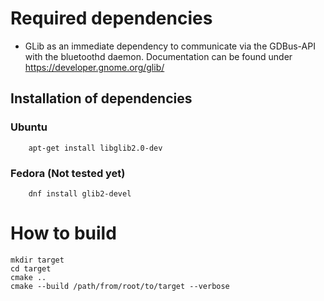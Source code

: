 # Required dependencies

- GLib as an immediate dependency to communicate via the GDBus-API with the bluetoothd daemon.
  Documentation can be found under https://developer.gnome.org/glib/

## Installation of dependencies
### Ubuntu
```
    apt-get install libglib2.0-dev
```
### Fedora (Not tested yet)
```
    dnf install glib2-devel    
```
# How to build
```
mkdir target
cd target
cmake ..
cmake --build /path/from/root/to/target --verbose
```
